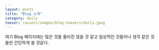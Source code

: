 ```yaml
---
layout: posts
title: "Blog 소개"
category: daily
teaser: /assets/images/blog-teasers/daily.jpeg
---
```


여기 Blog 페이지에는 많은 것을 올리진 않을 것 같고 일상적인 것들이나 생각 같은 것들만 간단하게 쓸 것같다.